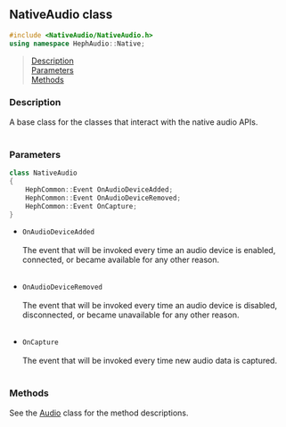 ## NativeAudio class
```c++
#include <NativeAudio/NativeAudio.h>
using namespace HephAudio::Native;
```

> [Description](#description)<br>
[Parameters](#parameters)<br>
[Methods](#methods)

### Description
A base class for the classes that interact with the native audio APIs.
<br><br>

### Parameters
```c++
class NativeAudio
{
	HephCommon::Event OnAudioDeviceAdded;
	HephCommon::Event OnAudioDeviceRemoved;
	HephCommon::Event OnCapture;
}
```

- ``OnAudioDeviceAdded``
<br><br>
The event that will be invoked every time an audio device is enabled, connected, or became available for any other reason.
<br><br>

- ``OnAudioDeviceRemoved``
<br><br>
The event that will be invoked every time an audio device is disabled, disconnected, or became unavailable for any other reason.
<br><br>

- ``OnCapture``
<br><br>
The event that will be invoked every time new audio data is captured.
<br><br>

### Methods
See the [Audio](/docs/HephAudio/Audio.md) class for the method descriptions.
